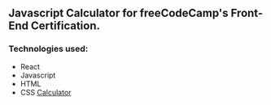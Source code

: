 ## Javascript Calculator for freeCodeCamp's Front-End Certification.

### Technologies used:
  - React
  - Javascript
  - HTML
  - CSS
[Calculator](https://11sacha.github.io/Javascript-Calculator/)
